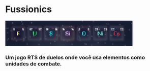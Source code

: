 # Fussionics

<img src="/assets/img/marketing/fussionics.png" width="400" alt="Godot Engine logo">

### Um jogo RTS de duelos onde você usa elementos como unidades de combate.
